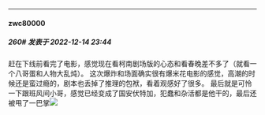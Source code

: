 

*****

####  zwc80000  
##### 260#       发表于 2022-12-14 23:44

赶在下线前看完了电影，感觉现在看柯南剧场版的心态和看春晚差不多了（就看一个八哥蛋和人物大乱炖）。
这次爆炸和场面确实很有爆米花电影的感觉，高潮的时候还是蛮过瘾的，剧本也丢掉了推理的包袱，看着观感好了很多。
最后就是可怜一下跟班风间小哥，感觉已经变成了国安伏特加，犯蠢和杂活都是他干的，最后还被甩了一巴掌<img src="https://static.saraba1st.com/image/smiley/face2017/066.png" referrerpolicy="no-referrer">

